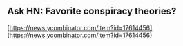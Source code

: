 ## Ask HN: Favorite conspiracy theories?
  
  [https://news.ycombinator.com/item?id=17614456](https://news.ycombinator.com/item?id=17614456)